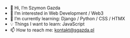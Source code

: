 - 👋 Hi, I’m Szymon Gazda
- 👀 I’m interested in Web Development / Web3
- 🌱 I’m currently learning: Django / Python / CSS / HTMX
- 💡 Things I want to learn: JavaScript 
- 📫 How to reach me: kontakt@sgazda.pl

<!---
sgazda94/sgazda94 is a ✨ special ✨ repository because its `README.md` (this file) appears on your GitHub profile.
You can click the Preview link to take a look at your changes.
--->
